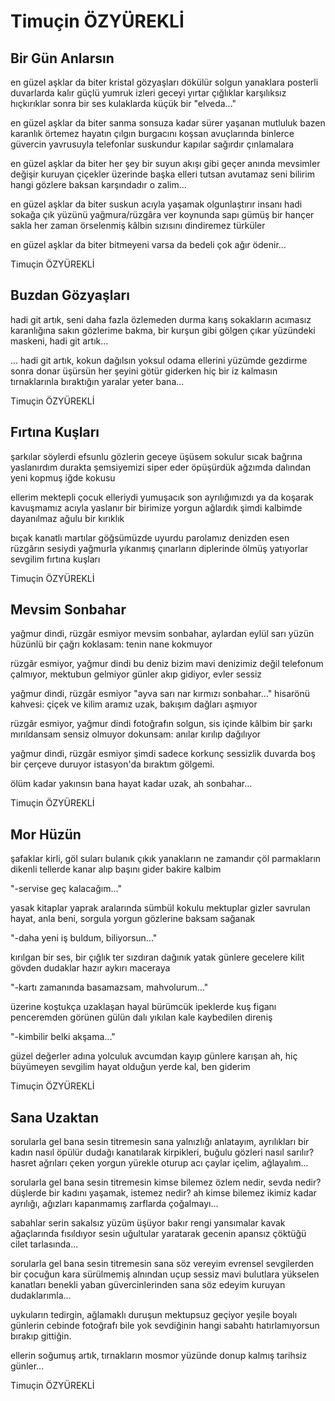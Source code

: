 # Timuçin ÖZYÜREKLİ

## Bir Gün Anlarsın

en güzel aşklar da biter
kristal gözyaşları dökülür solgun yanaklara
posterli duvarlarda kalır güçlü yumruk izleri
geceyi yırtar çığlıklar karşılıksız hıçkırıklar
sonra bir ses kulaklarda küçük bir "elveda..."

en güzel aşklar da biter
sanma sonsuza kadar sürer yaşanan mutluluk
bazen karanlık örtemez hayatın çılgın burgacını
koşsan avuçlarında binlerce güvercin yavrusuyla
telefonlar suskundur kapılar sağırdır çınlamalara

en güzel aşklar da biter
her şey bir suyun akışı gibi geçer anında
mevsimler değişir kuruyan çiçekler üzerinde
başka elleri tutsan avutamaz seni bilirim
hangi gözlere baksan karşındadır o zalim...

en güzel aşklar da biter
suskun acıyla yaşamak olgunlaştırır insanı
hadi sokağa çık yüzünü yağmura/rüzgâra ver
koynunda sapı gümüş bir hançer sakla her zaman
örselenmiş kâlbin sızısını dindiremez türküler

en güzel aşklar da biter
bitmeyeni varsa da bedeli çok ağır ödenir...

Timuçin ÖZYÜREKLİ

## Buzdan Gözyaşları

hadi git artık, seni daha fazla özlemeden
durma karış sokakların acımasız karanlığına
sakın gözlerime bakma, bir kurşun gibi gölgen
çıkar yüzündeki maskeni, hadi git artık...

... hadi git artık, kokun dağılsın yoksul odama
ellerini yüzümde gezdirme sonra donar üşürsün
her şeyini götür giderken hiç bir iz kalmasın
tırnaklarınla bıraktığın yaralar yeter bana...

Timuçin ÖZYÜREKLİ

## Fırtına Kuşları

şarkılar söylerdi efsunlu gözlerin geceye
üşüsem sokulur sıcak bağrına yaslanırdım
durakta şemsiyemizi siper eder öpüşürdük
ağzımda dalından yeni kopmuş iğde kokusu

ellerim mektepli çocuk elleriydi yumuşacık
son ayrılığımızdı ya da koşarak kavuşmamız
acıyla yaslanır bir birimize yorgun ağlardık
şimdi kalbimde dayanılmaz ağulu bir kırıklık

bıçak kanatlı martılar göğsümüzde uyurdu
parolamız denizden esen rüzgârın sesiydi
yağmurla yıkanmış çınarların diplerinde
ölmüş yatıyorlar sevgilim fırtına kuşları

Timuçin ÖZYÜREKLİ

## Mevsim Sonbahar

yağmur dindi, rüzgâr esmiyor
mevsim sonbahar, aylardan eylül
sarı yüzün hüzünlü bir çağrı
koklasam: tenin nane kokmuyor

rüzgâr esmiyor, yağmur dindi
bu deniz bizim mavi denizimiz değil
telefonum çalmıyor, mektubun gelmiyor
günler akıp gidiyor, evler sessiz

yağmur dindi, rüzgâr esmiyor
"ayva sarı nar kırmızı sonbahar..."
hisarönü kahvesi: çiçek ve kilim
aramız uzak, bakışım dağları aşmıyor

rüzgâr esmiyor, yağmur dindi
fotoğrafın solgun, sis içinde kâlbim
bir şarkı mırıldansam sensiz olmuyor
dokunsam: anılar kırılıp dağılıyor

yağmur dindi, rüzgâr esmiyor
şimdi sadece korkunç sessizlik
duvarda boş bir çerçeve duruyor
istasyon'da bıraktım gölgemi.

ölüm kadar yakınsın bana
hayat kadar uzak, ah sonbahar...

Timuçin ÖZYÜREKLİ

## Mor Hüzün

şafaklar kirli, göl suları bulanık
çıkık yanakların ne zamandır çöl
parmakların dikenli tellerde kanar
alıp başını gider bakire kalbim

"-servise geç kalacağım..."

yasak kitaplar yaprak aralarında
sümbül kokulu mektuplar gizler
savrulan hayat, anla beni, sorgula
yorgun gözlerine baksam sağanak

"-daha yeni iş buldum,
biliyorsun..."

kırılgan bir ses, bir çığlık
ter sızdıran dağınık yatak
günlere gecelere kilit gövden
dudaklar hazır aykırı maceraya

"-kartı zamanında basamazsam,
mahvolurum..."

üzerine koştukça uzaklaşan hayal
bürümcük ipeklerde kuş figanı
penceremden görünen gülün dalı
yıkılan kale kaybedilen direniş

"-kimbilir belki akşama..."

güzel değerler adına yolculuk
avcumdan kayıp günlere karışan
ah, hiç büyümeyen sevgilim hayat
olduğun yerde kal, ben giderim

Timuçin ÖZYÜREKLİ

## Sana Uzaktan

sorularla gel bana sesin titremesin
sana yalnızlığı anlatayım, ayrılıkları
bir kadın nasıl öpülür dudağı kanatılarak
kirpikleri, buğulu gözleri nasıl sarılır?
hasret ağrıları çeken yorgun yürekle
oturup acı çaylar içelim, ağlayalım...

sorularla gel bana sesin titremesin
kimse bilemez özlem nedir, sevda nedir?
düşlerde bir kadını yaşamak, istemez nedir?
ah kimse bilemez ikimiz kadar ayrılığı,
ağızları kapanmamış zarflarda çoğalmayı...

sabahlar serin sakalsız yüzüm üşüyor
bakır rengi yansımalar kavak ağaçlarında
fısıldıyor sesin uğultular yaratarak
gecenin apansız çöktüğü cilet tarlasında...

sorularla gel bana sesin titremesin
sana söz vereyim evrensel sevgilerden
bir çocuğun kara sürülmemiş alnından
uçup sessiz mavi bulutlara yükselen
kanatları benekli yaban güvercinlerinden
sana söz edeyim kuruyan dudaklarımla...

uykuların tedirgin, ağlamaklı duruşun
mektupsuz geçiyor yeşile boyalı günlerin
cebinde fotoğrafı bile yok sevdiğinin
hangi sabahtı hatırlamıyorsun bırakıp gittiğin.

ellerin soğumuş artık, tırnakların mosmor
yüzünde donup kalmış tarihsiz günler...

Timuçin ÖZYÜREKLİ